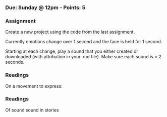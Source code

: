 ### Due: Sunday @ 12pm - Points: 5
### Assignment
Create a new project using the code from the last assignment.

Currently emotions change over 1 second and the face is held for 1 second.

Starting at each change, play a sound that you either created or downloaded (with attribution in your .md file).  Make sure each sound is < 2 seconds.

### Readings
On a movement to express:

### Readings
Of sound
sound in stories

